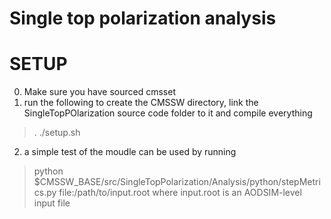 Single top polarization analysis
=====

SETUP
=====
0. Make sure you have sourced cmsset
1. run the following to create the CMSSW directory, link the SingleTopPOlarization source code folder to it and compile everything

>. ./setup.sh

2. a simple test of the moudle can be used by running 
>python $CMSSW_BASE/src/SingleTopPolarization/Analysis/python/stepMetrics.py file:/path/to/input.root
where input.root is an AODSIM-level input file
